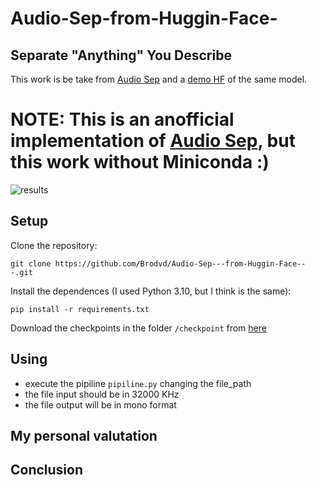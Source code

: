 # Audio-Sep-from-Huggin-Face-
## Separate "Anything" You Describe
This work is be take from [Audio Sep](https://github.com/Audio-AGI/AudioSep) and a [demo HF](https://huggingface.co/spaces/Suniilkumaar/AudioSep) of the same model.
# NOTE: This is an anofficial implementation of [Audio Sep](https://github.com/Audio-AGI/AudioSep), but this work without Miniconda :)

![results](https://github.com/user-attachments/assets/b4b82f04-8cbe-4ddb-a45e-3cdcba4d74a3)

## Setup
Clone the repository:
```shell
git clone https://github.com/Brodvd/Audio-Sep---from-Huggin-Face---.git
```
Install the dependences (I used Python 3.10, but I think is the same):
```shell
pip install -r requirements.txt 
```

Download the checkpoints in the folder  `/checkpoint` from [here](https://huggingface.co/spaces/BroDvd/AudioSep/tree/main/checkpoint)
## Using
* execute the pipiline  `pipiline.py`  changing the file_path
* the file input should be in 32000 KHz
* the file output will be in mono format
## My personal valutation
## Conclusion
